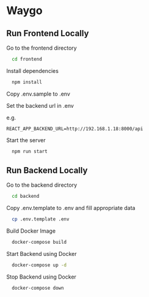 # Waygo

## Run Frontend Locally

Go to the frontend directory

```bash
  cd frontend
```

Install dependencies

```bash
  npm install
```

Copy .env.sample to .env

Set the backend url in .env

e.g.

```
REACT_APP_BACKEND_URL=http://192.168.1.18:8000/api
```

Start the server

```bash
  npm run start
```

## Run Backend Locally

Go to the backend directory

```bash
  cd backend
```

Copy .env.template to .env and fill appropriate data

```bash
  cp .env.template .env
```

Build Docker Image

```bash
  docker-compose build
```

Start Backend using Docker

```bash
  docker-compose up -d
```

Stop Backend using Docker

```bash
  docker-compose down
```
